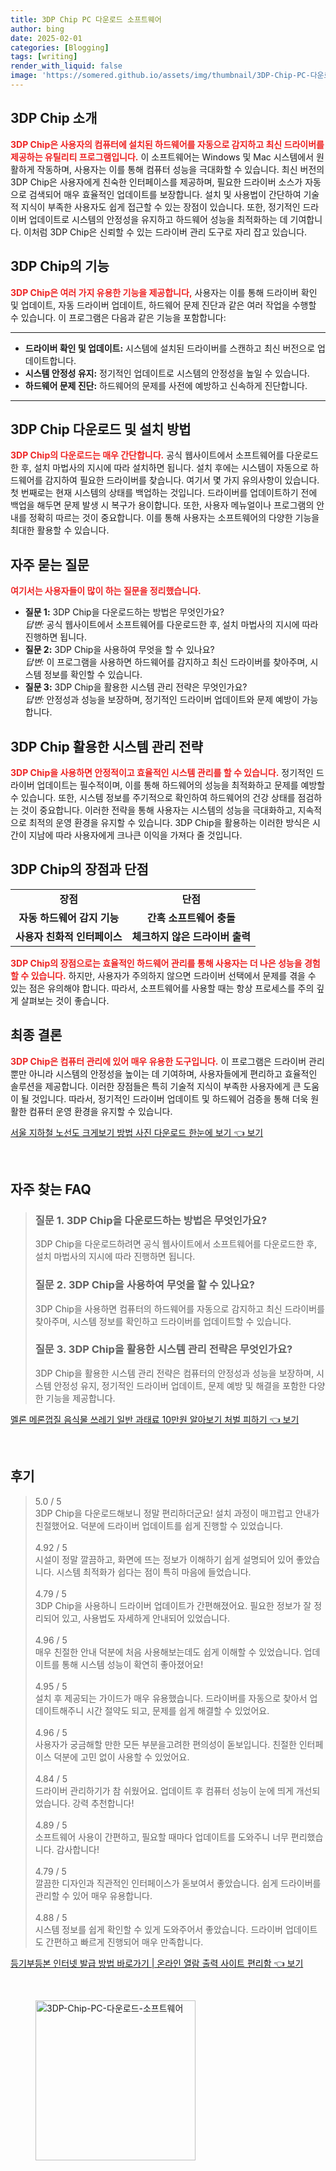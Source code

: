 ```yaml
---
title: 3DP Chip PC 다운로드 소프트웨어
author: bing
date: 2025-02-01
categories: [Blogging]
tags: [writing]
render_with_liquid: false
image: 'https://somered.github.io/assets/img/thumbnail/3DP-Chip-PC-다운로드-소프트웨어.webp'
---
```



<h2 id='3DP_Chip_소개'>3DP Chip 소개</h2>

<p><b><span style="color: #ee2323;">3DP Chip은 사용자의 컴퓨터에 설치된 하드웨어를 자동으로 감지하고 최신 드라이버를 제공하는 유틸리티 프로그램입니다.</span></b> 이 소프트웨어는 Windows 및 Mac 시스템에서 원활하게 작동하며, 사용자는 이를 통해 컴퓨터 성능을 극대화할 수 있습니다. 최신 버전의 3DP Chip은 사용자에게 친숙한 인터페이스를 제공하며, 필요한 드라이버 소스가 자동으로 검색되어 매우 효율적인 업데이트를 보장합니다. 설치 및 사용법이 간단하여 기술적 지식이 부족한 사용자도 쉽게 접근할 수 있는 장점이 있습니다. 또한, 정기적인 드라이버 업데이트로 시스템의 안정성을 유지하고 하드웨어 성능을 최적화하는 데 기여합니다. 이처럼 3DP Chip은 신뢰할 수 있는 드라이버 관리 도구로 자리 잡고 있습니다.</p>

<h2 id='3DP_Chip_기능'>3DP Chip의 기능</h2>

<p><b><span style="color: #ee2323;">3DP Chip은 여러 가지 유용한 기능을 제공합니다,</span></b> 사용자는 이를 통해 드라이버 확인 및 업데이트, 자동 드라이버 업데이트, 하드웨어 문제 진단과 같은 여러 작업을 수행할 수 있습니다. 이 프로그램은 다음과 같은 기능을 포함합니다:</p>

<hr />

<ul>
    <li><b>드라이버 확인 및 업데이트:</b> 시스템에 설치된 드라이버를 스캔하고 최신 버전으로 업데이트합니다.</li>
    <li><b>시스템 안정성 유지:</b> 정기적인 업데이트로 시스템의 안정성을 높일 수 있습니다.</li>
    <li><b>하드웨어 문제 진단:</b> 하드웨어의 문제를 사전에 예방하고 신속하게 진단합니다.</li>
</ul>

<hr />

<h2 id='3DP_Chip_다운로드'>3DP Chip 다운로드 및 설치 방법</h2>

<p><b><span style="color: #ee2323;">3DP Chip의 다운로드는 매우 간단합니다.</span></b> 공식 웹사이트에서 소프트웨어를 다운로드한 후, 설치 마법사의 지시에 따라 설치하면 됩니다. 설치 후에는 시스템이 자동으로 하드웨어를 감지하여 필요한 드라이버를 찾습니다. 여기서 몇 가지 유의사항이 있습니다. 첫 번째로는 현재 시스템의 상태를 백업하는 것입니다. 드라이버를 업데이트하기 전에 백업을 해두면 문제 발생 시 복구가 용이합니다. 또한, 사용자 메뉴얼이나 프로그램의 안내를 정확히 따르는 것이 중요합니다. 이를 통해 사용자는 소프트웨어의 다양한 기능을 최대한 활용할 수 있습니다.</p>

<h2 id='자주_묻는_질문'>자주 묻는 질문</h2>

<p><b><span style="color: #ee2323;">여기서는 사용자들이 많이 하는 질문을 정리했습니다.</span></b></p>

<ul>
    <li><b>질문 1:</b> 3DP Chip을 다운로드하는 방법은 무엇인가요?<br><i>답변:</i> 공식 웹사이트에서 소프트웨어를 다운로드한 후, 설치 마법사의 지시에 따라 진행하면 됩니다.</li>
    <li><b>질문 2:</b> 3DP Chip을 사용하여 무엇을 할 수 있나요?<br><i>답변:</i> 이 프로그램을 사용하면 하드웨어를 감지하고 최신 드라이버를 찾아주며, 시스템 정보를 확인할 수 있습니다.</li>
    <li><b>질문 3:</b> 3DP Chip을 활용한 시스템 관리 전략은 무엇인가요?<br><i>답변:</i> 안정성과 성능을 보장하며, 정기적인 드라이버 업데이트와 문제 예방이 가능합니다.</li>
</ul>

<h2 id='3DP_Chip_삼산_전략'>3DP Chip 활용한 시스템 관리 전략</h2>

<p><b><span style="color: #ee2323;">3DP Chip을 사용하면 안정적이고 효율적인 시스템 관리를 할 수 있습니다.</span></b> 정기적인 드라이버 업데이트는 필수적이며, 이를 통해 하드웨어의 성능을 최적화하고 문제를 예방할 수 있습니다. 또한, 시스템 정보를 주기적으로 확인하여 하드웨어의 건강 상태를 점검하는 것이 중요합니다. 이러한 전략을 통해 사용자는 시스템의 성능을 극대화하고, 지속적으로 최적의 운영 환경을 유지할 수 있습니다. 3DP Chip을 활용하는 이러한 방식은 시간이 지남에 따라 사용자에게 크나큰 이익을 가져다 줄 것입니다.</p>

<h2 id='3DP_Chip_장점_및_단점'>3DP Chip의 장점과 단점</h2>

<table>
    <tr>
        <td style="text-align: center; height: 17px;"><b>장점</b></td>
        <td style="text-align: center; height: 17px;"><b>단점</b></td>
    </tr>
    <tr>
        <td style="text-align: center; height: 17px;"><b>자동 하드웨어 감지 기능</b></td>
        <td style="text-align: center; height: 17px;"><b>간혹 소프트웨어 충돌</b></td>
    </tr>
    <tr>
        <td style="text-align: center; height: 17px;"><b>사용자 친화적 인터페이스</b></td>
        <td style="text-align: center; height: 17px;"><b>체크하지 않은 드라이버 출력</b></td>
    </tr>
</table>

<p><b><span style="color: #ee2323;">3DP Chip의 장점으로는 효율적인 하드웨어 관리를 통해 사용자는 더 나은 성능을 경험할 수 있습니다.</span></b> 하지만, 사용자가 주의하지 않으면 드라이버 선택에서 문제를 겪을 수 있는 점은 유의해야 합니다. 따라서, 소프트웨어를 사용할 때는 항상 프로세스를 주의 깊게 살펴보는 것이 좋습니다.</p>

<h2 id='최종_결론'>최종 결론</h2>

<p><b><span style="color: #ee2323;">3DP Chip은 컴퓨터 관리에 있어 매우 유용한 도구입니다.</span></b> 이 프로그램은 드라이버 관리뿐만 아니라 시스템의 안정성을 높이는 데 기여하며, 사용자들에게 편리하고 효율적인 솔루션을 제공합니다. 이러한 장점들은 특히 기술적 지식이 부족한 사용자에게 큰 도움이 될 것입니다. 따라서, 정기적인 드라이버 업데이트 및 하드웨어 검증을 통해 더욱 원활한 컴퓨터 운영 환경을 유지할 수 있습니다.</p>


<p><a class="click-button" title="서울 지하철 노선도 크게보기 방법 사진 다운로드 한눈에 보기" href="https://somered.github.io/posts/%EC%84%9C%EC%9A%B8-%EC%A7%80%ED%95%98%EC%B2%A0-%EB%85%B8%EC%84%A0%EB%8F%84-%ED%81%AC%EA%B2%8C%EB%B3%B4%EA%B8%B0-%EB%B0%A9%EB%B2%95-%EC%82%AC%EC%A7%84-%EB%8B%A4%EC%9A%B4%EB%A1%9C%EB%93%9C-%ED%95%9C%EB%88%88%EC%97%90-%EB%B3%B4%EA%B8%B0/" rel="dofollow">서울 지하철 노선도 크게보기 방법 사진 다운로드 한눈에 보기 👈 보기</a></p><br>
<h2 id='자주_찾는_FAQ'>자주 찾는 FAQ</h2>
<div itemscope="" itemtype="https://schema.org/FAQPage"> 
<blockquote> 
<div itemscope="" itemprop="mainEntity" itemtype="https://schema.org/Question"> 
<h3 itemprop="name">질문 1. 3DP Chip을 다운로드하는 방법은 무엇인가요?</h3> 
<div itemscope="" itemprop="acceptedAnswer" itemtype="https://schema.org/Answer"> 
<span itemprop="text"> 
<p>3DP Chip을 다운로드하려면 공식 웹사이트에서 소프트웨어를 다운로드한 후, 설치 마법사의 지시에 따라 진행하면 됩니다.</p> 
</span> 
</div> 
</div> 
<div itemscope="" itemprop="mainEntity" itemtype="https://schema.org/Question"> 
<h3 itemprop="name">질문 2. 3DP Chip을 사용하여 무엇을 할 수 있나요?</h3> 
<div itemscope="" itemprop="acceptedAnswer" itemtype="https://schema.org/Answer"> 
<span itemprop="text"> 
<p>3DP Chip을 사용하면 컴퓨터의 하드웨어를 자동으로 감지하고 최신 드라이버를 찾아주며, 시스템 정보를 확인하고 드라이버를 업데이트할 수 있습니다.</p> 
</span> 
</div> 
</div> 
<div itemscope="" itemprop="mainEntity" itemtype="https://schema.org/Question"> 
<h3 itemprop="name">질문 3. 3DP Chip을 활용한 시스템 관리 전략은 무엇인가요?</h3> 
<div itemscope="" itemprop="acceptedAnswer" itemtype="https://schema.org/Answer"> 
<span itemprop="text"> 
<p>3DP Chip을 활용한 시스템 관리 전략은 컴퓨터의 안정성과 성능을 보장하며, 시스템 안정성 유지, 정기적인 드라이버 업데이트, 문제 예방 및 해결을 포함한 다양한 기능을 제공합니다.</p> 
</span> 
</div> 
</div> 
</blockquote> 
</div>
<p><a class="click-button" title="멜론 메론껍질 음식물 쓰레기 일반 과태료 10만원 알아보기 처벌 피하기" href="https://somered.github.io/posts/%EB%A9%9C%EB%A1%A0-%EB%A9%94%EB%A1%A0%EA%BB%8D%EC%A7%88-%EC%9D%8C%EC%8B%9D%EB%AC%BC-%EC%93%B0%EB%A0%88%EA%B8%B0-%EC%9D%BC%EB%B0%98-%EA%B3%BC%ED%83%9C%EB%A3%8C-10%EB%A7%8C%EC%9B%90-%EC%95%8C%EC%95%84%EB%B3%B4%EA%B8%B0-%EC%B2%98%EB%B2%8C-%ED%94%BC%ED%95%98%EA%B8%B0/" rel="dofollow">멜론 메론껍질 음식물 쓰레기 일반 과태료 10만원 알아보기 처벌 피하기 👈 보기</a></p><br>
<h2 id='후기'>후기</h2>
<div itemscope itemtype="https://schema.org/Product">
  <blockquote>
  <div itemprop="review" itemscope itemtype="https://schema.org/Review">
      <div itemprop="reviewRating" itemscope itemtype="https://schema.org/Rating"> <span itemprop="ratingValue">5.0</span> / <span itemprop="bestRating">5</span> </div>
      <span itemprop="reviewBody">3DP Chip을 다운로드해보니 정말 편리하더군요! 설치 과정이 매끄럽고 안내가 친절했어요. 덕분에 드라이버 업데이트를 쉽게 진행할 수 있었습니다.</span>
  </div>
  <br>
  <div itemprop="review" itemscope itemtype="https://schema.org/Review">
      <div itemprop="reviewRating" itemscope itemtype="https://schema.org/Rating"> <span itemprop="ratingValue">4.92</span> / <span itemprop="bestRating">5</span> </div>
      <span itemprop="reviewBody">시설이 정말 깔끔하고, 화면에 뜨는 정보가 이해하기 쉽게 설명되어 있어 좋았습니다. 시스템 최적화가 쉽다는 점이 특히 마음에 들었습니다.</span>
  </div>
  <br>
  <div itemprop="review" itemscope itemtype="https://schema.org/Review">
      <div itemprop="reviewRating" itemscope itemtype="https://schema.org/Rating"> <span itemprop="ratingValue">4.79</span> / <span itemprop="bestRating">5</span> </div>
      <span itemprop="reviewBody">3DP Chip을 사용하니 드라이버 업데이트가 간편해졌어요. 필요한 정보가 잘 정리되어 있고, 사용법도 자세하게 안내되어 있었습니다.</span>
  </div>
  <br>
  <div itemprop="review" itemscope itemtype="https://schema.org/Review">
      <div itemprop="reviewRating" itemscope itemtype="https://schema.org/Rating"> <span itemprop="ratingValue">4.96</span> / <span itemprop="bestRating">5</span> </div>
      <span itemprop="reviewBody">매우 친절한 안내 덕분에 처음 사용해보는데도 쉽게 이해할 수 있었습니다. 업데이트를 통해 시스템 성능이 확연히 좋아졌어요!</span>
  </div>
  <br>
  <div itemprop="review" itemscope itemtype="https://schema.org/Review">
      <div itemprop="reviewRating" itemscope itemtype="https://schema.org/Rating"> <span itemprop="ratingValue">4.95</span> / <span itemprop="bestRating">5</span> </div>
      <span itemprop="reviewBody">설치 후 제공되는 가이드가 매우 유용했습니다. 드라이버를 자동으로 찾아서 업데이트해주니 시간 절약도 되고, 문제를 쉽게 해결할 수 있었어요.</span>
  </div>
  <br>
  <div itemprop="review" itemscope itemtype="https://schema.org/Review">
      <div itemprop="reviewRating" itemscope itemtype="https://schema.org/Rating"> <span itemprop="ratingValue">4.96</span> / <span itemprop="bestRating">5</span> </div>
      <span itemprop="reviewBody">사용자가 궁금해할 만한 모든 부분을고려한 편의성이 돋보입니다. 친절한 인터페이스 덕분에 고민 없이 사용할 수 있었어요.</span>
  </div>
  <br>
  <div itemprop="review" itemscope itemtype="https://schema.org/Review">
      <div itemprop="reviewRating" itemscope itemtype="https://schema.org/Rating"> <span itemprop="ratingValue">4.84</span> / <span itemprop="bestRating">5</span> </div>
      <span itemprop="reviewBody">드라이버 관리하기가 참 쉬웠어요. 업데이트 후 컴퓨터 성능이 눈에 띄게 개선되었습니다. 강력 추천합니다!</span>
  </div>
  <br>
  <div itemprop="review" itemscope itemtype="https://schema.org/Review">
      <div itemprop="reviewRating" itemscope itemtype="https://schema.org/Rating"> <span itemprop="ratingValue">4.89</span> / <span itemprop="bestRating">5</span> </div>
      <span itemprop="reviewBody">소프트웨어 사용이 간편하고, 필요할 때마다 업데이트를 도와주니 너무 편리했습니다. 감사합니다!</span>
  </div>
  <br>
  <div itemprop="review" itemscope itemtype="https://schema.org/Review">
      <div itemprop="reviewRating" itemscope itemtype="https://schema.org/Rating"> <span itemprop="ratingValue">4.79</span> / <span itemprop="bestRating">5</span> </div>
      <span itemprop="reviewBody">깔끔한 디자인과 직관적인 인터페이스가 돋보여서 좋았습니다. 쉽게 드라이버를 관리할 수 있어 매우 유용합니다.</span>
  </div>
  <br>
  <div itemprop="review" itemscope itemtype="https://schema.org/Review">
      <div itemprop="reviewRating" itemscope itemtype="https://schema.org/Rating"> <span itemprop="ratingValue">4.88</span> / <span itemprop="bestRating">5</span> </div>
      <span itemprop="reviewBody">시스템 정보를 쉽게 확인할 수 있게 도와주어서 좋았습니다. 드라이버 업데이트도 간편하고 빠르게 진행되어 매우 만족합니다.</span>
  </div>
  </blockquote>
</div>
<p><a class="click-button" title="등기부등본 인터넷 발급 방법 바로가기 | 온라인 열람 출력 사이트 편리함" href="https://somered.github.io/posts/%EB%93%B1%EA%B8%B0%EB%B6%80%EB%93%B1%EB%B3%B8-%EC%9D%B8%ED%84%B0%EB%84%B7-%EB%B0%9C%EA%B8%89-%EB%B0%A9%EB%B2%95-%EB%B0%94%EB%A1%9C%EA%B0%80%EA%B8%B0-%EC%98%A8%EB%9D%BC%EC%9D%B8-%EC%97%B4%EB%9E%8C-%EC%B6%9C%EB%A0%A5-%EC%82%AC%EC%9D%B4%ED%8A%B8-%ED%8E%B8%EB%A6%AC%ED%95%A8/" rel="dofollow">등기부등본 인터넷 발급 방법 바로가기 | 온라인 열람 출력 사이트 편리함 👈 보기</a></p><br>
<figure class="image"><img src="https://somered.github.io/assets/img/thumbnail/3DP-Chip-PC-다운로드-소프트웨어.webp" alt="3DP-Chip-PC-다운로드-소프트웨어" width="256" height="256"></figure>